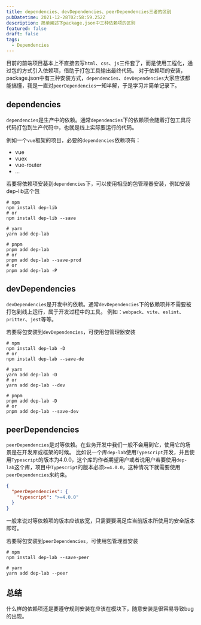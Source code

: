 ```yaml
---
title: dependencies、devDependencies、peerDependencies三者的区别
pubDatetime: 2021-12-28T02:58:59.252Z
description: 简单阐述下package.json中三种依赖项的区别
featured: false
draft: false
tags:
  - Dependencies
---
```


目前的前端项目基本上不直接去写`html`、`css`、`js`三件套了，而是使用工程化，通过包的方式引入依赖项，借助于打包工具输出最终代码。
对于依赖项的安装，package.json中有三种安装方式，`dependencies`、`devDependencies`大家应该都能搞懂，我是一直对`peerDependencies`一知半解，于是学习并简单记录下。

## dependencies

`dependencies`是生产中的依赖。通常`dependencies`下的依赖项会随着打包工具将代码打包到生产代码中，也就是线上实际要运行的代码。

例如一个`vue`框架的项目，必要的`dependencies`依赖项有：

- vue
- vuex
- vue-router
- ...

若要将依赖项安装到`dependencies`下，可以使用相应的包管理器安装，例如安装dep-lib这个包

```shell
# npm
npm install dep-lib
# or
npm install dep-lib --save

# yarn
yarn add dep-lab

# pnpm
pnpm add dep-lab
# or
pnpm add dep-lab --save-prod
# or
pnpm add dep-lab -P
```

## devDependencies

`devDependencies`是开发中的依赖。通常`devDependencies`下的依赖项并不需要被打包到线上运行，属于开发过程中的工具。
例如：`webpack`、`vite`、`eslint`、`pritter`、`jest`等等。

若要将包安装到`devDependencies`，可使用包管理器安装

```shell
# npm
npm install dep-lab -D
# or
npm install dep-lab --save-de

# yarn
yarn add dep-lab -D
# or
yarn add dep-lab --dev

# pnpm
pnpm add dep-lab -D
# or
pnpm add dep-lab --save-dev
```

## peerDependencies

`peerDependencies`是对等依赖。在业务开发中我们一般不会用到它，使用它的场景是在开发库或框架的时候。
比如说一个库`dep-lab`使用`Typescript`开发，并且使用`Typescript`的版本为4.0.0，这个库的作者期望用户或者说用户若要使用`dep-lab`这个库，项目中`Typescript`的版本必须`>=4.0.0`，这种情况下就需要使用`peerDependencies`来约束。

```json
{
  "peerDependencies": {
    "typescript": ">=4.0.0"
  }
}
```

一般来说对等依赖项的版本应该放宽，只需要要满足库当前版本所使用的安全版本即可。

若要将包安装到`peerDependencies`，可使用包管理器安装

```shell
# npm
npm install dep-lab --save-peer

# yarn
yarn add dep-lab --peer
```

## 总结

什么样的依赖项还是要遵守规则安装在应该在模块下，随意安装是很容易导致bug的出现。
